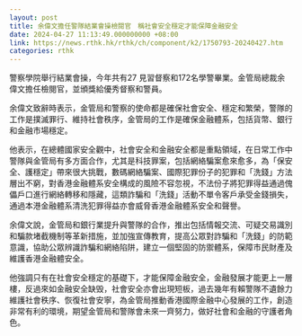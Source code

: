 ```yaml
---
layout: post
title: 余偉文擔任警隊結業會操檢閱官　稱社會安全穩定才能保障金融安全
date: 2024-04-27 11:13:49.000000000 +08:00
link: https://news.rthk.hk/rthk/ch/component/k2/1750793-20240427.htm
categories: rthk
---
```


警察學院舉行結業會操，今年共有27 見習督察和172名學警畢業。金管局總裁余偉文擔任檢閱官，並頒獎給優秀督察和警員。

余偉文致辭時表示，金管局和警察的使命都是確保社會安全、穩定和繁榮，警隊的工作是撲滅罪行、維持社會秩序，金管局的工作是確保金融體系，包括貨幣、銀行和金融市場穩定。

他表示，在總體國家安全觀中，社會安全和金融安全都是重點領域，在日常工作中警隊與金管局有多方面合作，尤其是科技罪案，包括網絡騙案愈來愈多，為「保安全、護穩定」帶來很大挑戰，數碼網絡騙案、國際犯罪份子的犯罪和「洗錢」方法層出不窮，對香港金融體系安全構成的風險不容忽視，不法份子將犯罪得益通過傀儡戶口進行網絡轉移和隱藏，這類詐騙和「洗錢」活動不單令客戶承受金錢損失，通過本港金融體系清洗犯罪得益亦會威脅香港金融體系安全和聲譽。

余偉文說，金管局和銀行業提升與警隊的合作，推出包括情報交流、可疑交易識別和騙款堵截機制等革新措施，並加強宣傳教育，提高公眾對詐騙和「洗錢」的防範意識，協助公眾辨識詐騙和網絡陷阱，建立一個堅固的防禦體系，保障市民財產及維護香港金融體安全。

他強調只有在社會安全穩定的基礎下，才能保障金融安全，金融發展才能更上一層樓，反過來如金融安全缺毁，社會安全亦會出現短板，過去幾年有賴警隊不遺餘力維護社會秩序、恢復社會安寧，為金管局推動香港國際金融中心發展的工作，創造非常有利的環境，期望金管局和警隊會未來一齊努力，做好社會和金融的守護者角色。
